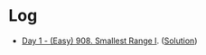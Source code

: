 # Log

- [Day 1 - (Easy) 908. Smallest Range I](https://leetcode.com/problems/smallest-range-i/). ([Solution](solutions/smallest-range-I.js))
